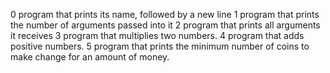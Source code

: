 0 program that prints its name, followed by a new line
1  program that prints the number of arguments passed into it
2  program that prints all arguments it receives
3  program that multiplies two numbers.
4 program that adds positive numbers.
5 program that prints the minimum number of coins to make change for an amount of money.
